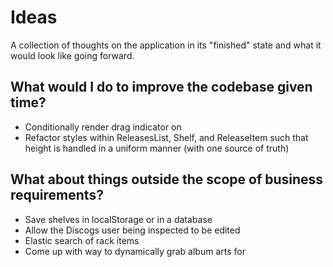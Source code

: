 # Ideas

A collection of thoughts on the application in its "finished" state and what it would look like going forward.

## What would I do to improve the codebase given time?
- Conditionally render drag indicator on <ReleaseItem>
- Refactor styles within ReleasesList, Shelf, and ReleaseItem such that height is handled in a uniform manner (with one source of truth)

## What about things outside the scope of business requirements?
- Save shelves in localStorage or in a database
- Allow the Discogs user being inspected to be edited
- Elastic search of rack items
- Come up with way to dynamically grab album arts for <ReleaseItem>
